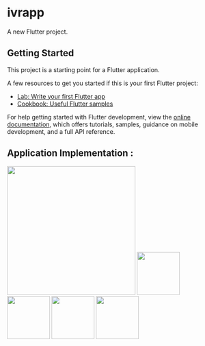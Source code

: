 # ivrapp

A new Flutter project.

## Getting Started

This project is a starting point for a Flutter application.

A few resources to get you started if this is your first Flutter project:

- [Lab: Write your first Flutter app](https://docs.flutter.dev/get-started/codelab)
- [Cookbook: Useful Flutter samples](https://docs.flutter.dev/cookbook)

For help getting started with Flutter development, view the
[online documentation](https://docs.flutter.dev/), which offers tutorials,
samples, guidance on mobile development, and a full API reference.

## Application Implementation :
<img src="https://github.com/ParthWande/Team_Khanaa_Khazaana/assets/110710412/6e3d6c59-ab5b-498c-800e-389a5275a20d" width="300" height="300">
<img src="https://github.com/ParthWande/Team_Khanaa_Khazaana/assets/110710412/4a0f2e1b-0c76-495c-bb73-18d7ac0e6aba" width="100" height="100">
<img src="https://github.com/ParthWande/Team_Khanaa_Khazaana/assets/110710412/247f93fb-0ee6-4259-b886-089ab034df86" width="100" height="100">
<img src="https://github.com/ParthWande/Team_Khanaa_Khazaana/assets/110710412/49279e42-0c46-4127-9c91-7f7d1e4482d2" width="100" height="100">
<img src="https://github.com/ParthWande/Team_Khanaa_Khazaana/assets/110710412/35624d3a-d798-43a3-b04f-008f6a354a65" width="100" height="100">



